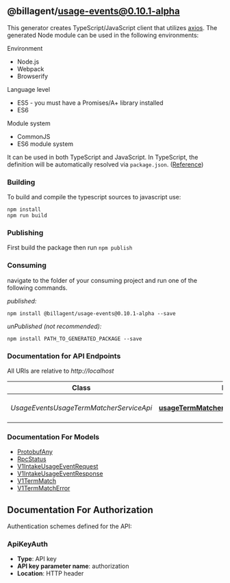 ## @billagent/usage-events@0.10.1-alpha

This generator creates TypeScript/JavaScript client that utilizes [axios](https://github.com/axios/axios). The generated Node module can be used in the following environments:

Environment
* Node.js
* Webpack
* Browserify

Language level
* ES5 - you must have a Promises/A+ library installed
* ES6

Module system
* CommonJS
* ES6 module system

It can be used in both TypeScript and JavaScript. In TypeScript, the definition will be automatically resolved via `package.json`. ([Reference](https://www.typescriptlang.org/docs/handbook/declaration-files/consumption.html))

### Building

To build and compile the typescript sources to javascript use:
```
npm install
npm run build
```

### Publishing

First build the package then run `npm publish`

### Consuming

navigate to the folder of your consuming project and run one of the following commands.

_published:_

```
npm install @billagent/usage-events@0.10.1-alpha --save
```

_unPublished (not recommended):_

```
npm install PATH_TO_GENERATED_PACKAGE --save
```

### Documentation for API Endpoints

All URIs are relative to *http://localhost*

Class | Method | HTTP request | Description
------------ | ------------- | ------------- | -------------
*UsageEventsUsageTermMatcherServiceApi* | [**usageTermMatcherServiceIntakeUsageEvent**](docs/UsageEventsUsageTermMatcherServiceApi.md#usagetermmatcherserviceintakeusageevent) | **POST** /product/usage-intake | Process a usage event


### Documentation For Models

 - [ProtobufAny](docs/ProtobufAny.md)
 - [RpcStatus](docs/RpcStatus.md)
 - [V1IntakeUsageEventRequest](docs/V1IntakeUsageEventRequest.md)
 - [V1IntakeUsageEventResponse](docs/V1IntakeUsageEventResponse.md)
 - [V1TermMatch](docs/V1TermMatch.md)
 - [V1TermMatchError](docs/V1TermMatchError.md)


<a id="documentation-for-authorization"></a>
## Documentation For Authorization


Authentication schemes defined for the API:
<a id="ApiKeyAuth"></a>
### ApiKeyAuth

- **Type**: API key
- **API key parameter name**: authorization
- **Location**: HTTP header

